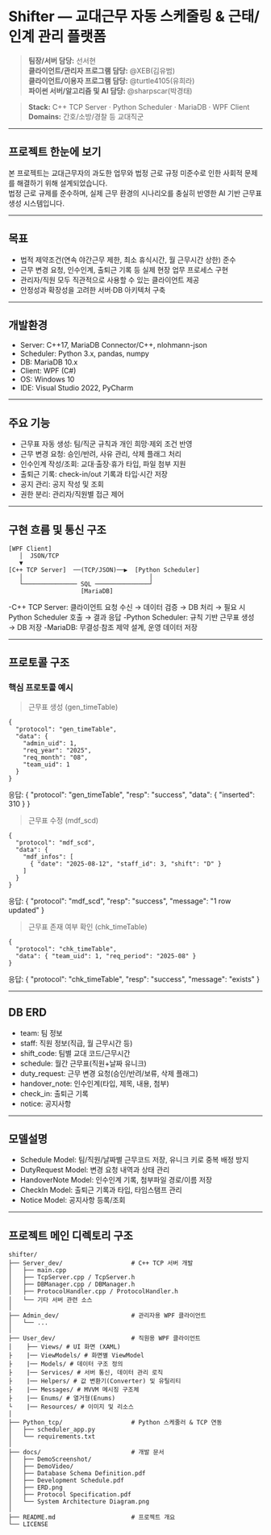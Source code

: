 # Shifter — 교대근무 자동 스케줄링 & 근태/인계 관리 플랫폼

> **팀장/서버 담당:** 선서현  
> **클라이언트/관리자 프로그램 담당:** @XEB(김유범)  
> **클라이언트/이용자 프로그램 담당:** @turtle4105(유희라)    
> **파이썬 서버/알고리즘 및 AI 담당:** @sharpscar(박경태)  


> **Stack:** C++ TCP Server · Python Scheduler · MariaDB · WPF Client  
> **Domains:** 간호/소방/경찰 등 교대직군

---

##  프로젝트 한눈에 보기

본 프로젝트는 교대근무자의 과도한 업무와 법정 근로 규정 미준수로 인한 사회적 문제를 해결하기 위해 설계되었습니다.  
법정 근로 규제를 준수하며, 실제 근무 환경의 시나리오를 충실히 반영한 AI 기반 근무표 생성 시스템입니다.

---
## 목표

- 법적 제약조건(연속 야간근무 제한, 최소 휴식시간, 월 근무시간 상한) 준수
- 근무 변경 요청, 인수인계, 출퇴근 기록 등 실제 현장 업무 프로세스 구현
- 관리자/직원 모두 직관적으로 사용할 수 있는 클라이언트 제공
- 안정성과 확장성을 고려한 서버·DB 아키텍처 구축
---
## 개발환경

- Server: C++17, MariaDB Connector/C++, nlohmann-json
- Scheduler: Python 3.x, pandas, numpy
- DB: MariaDB 10.x
- Client: WPF (C#)
- OS: Windows 10
- IDE: Visual Studio 2022, PyCharm
---

## 주요 기능

- 근무표 자동 생성: 팀/직군 규칙과 개인 희망·제외 조건 반영
- 근무 변경 요청: 승인/반려, 사유 관리, 삭제 플래그 처리
- 인수인계 작성/조회: 교대·출장·휴가 타입, 파일 첨부 지원
- 출퇴근 기록: check-in/out 기록과 타입·시간 저장
- 공지 관리: 공지 작성 및 조회
- 권한 분리: 관리자/직원별 접근 제어
---

## 구현 흐름 및 통신 구조
```
[WPF Client]
   │  JSON/TCP
   ▼
[C++ TCP Server]  ──(TCP/JSON)──▶  [Python Scheduler]
   │                                   │
   └─────────────── SQL ───────────────┘
                    [MariaDB]
```
-C++ TCP Server: 클라이언트 요청 수신 → 데이터 검증 → DB 처리 → 필요 시 Python Scheduler 호출 → 결과 응답
-Python Scheduler: 규칙 기반 근무표 생성 → DB 저장
-MariaDB: 무결성·참조 제약 설계, 운영 데이터 저장

---
## 프로토콜 구조
### 핵심 프로토콜 예시  

>근무표 생성 (gen_timeTable)  
```
{
  "protocol": "gen_timeTable",
  "data": {
    "admin_uid": 1,
    "req_year": "2025",
    "req_month": "08",
    "team_uid": 1
  }
}
```
응답: { "protocol": "gen_timeTable", "resp": "success", "data": { "inserted": 310 } }
  
>근무표 수정 (mdf_scd)
```
{
  "protocol": "mdf_scd",
  "data": {
    "mdf_infos": [
      { "date": "2025-08-12", "staff_id": 3, "shift": "D" }
    ]
  }
}
```
응답: { "protocol": "mdf_scd", "resp": "success", "message": "1 row updated" }

>근무표 존재 여부 확인 (chk_timeTable)
```
{
  "protocol": "chk_timeTable",
  "data": { "team_uid": 1, "req_period": "2025-08" }
}
```
응답: { "protocol": "chk_timeTable", "resp": "success", "message": "exists" }

---
## DB ERD
 - team: 팀 정보
 - staff: 직원 정보(직급, 월 근무시간 등)
 - shift_code: 팀별 교대 코드/근무시간
 - schedule: 월간 근무표(직원+날짜 유니크)
 - duty_request: 근무 변경 요청(승인/반려/보류, 삭제 플래그)
 - handover_note: 인수인계(타입, 제목, 내용, 첨부)
 - check_in: 출퇴근 기록
 - notice: 공지사항


---
## 모델설명
 - Schedule Model: 팀/직원/날짜별 근무코드 저장, 유니크 키로 중복 배정 방지
 - DutyRequest Model: 변경 요청 내역과 상태 관리
 - HandoverNote Model: 인수인계 기록, 첨부파일 경로/이름 저장
 - CheckIn Model: 출퇴근 기록과 타입, 타임스탬프 관리
 - Notice Model: 공지사항 등록/조회

---
## 프로젝트 메인 디렉토리 구조
```
shifter/
├── Server_dev/                   # C++ TCP 서버 개발
│   ├── main.cpp
│   ├── TcpServer.cpp / TcpServer.h
│   ├── DBManager.cpp / DBManager.h
│   ├── ProtocolHandler.cpp / ProtocolHandler.h
│   └── 기타 서버 관련 소스
│
├── Admin_dev/                    # 관리자용 WPF 클라이언트
│   └── ...
│
├── User_dev/                     # 직원용 WPF 클라이언트
│    ├── Views/ # UI 화면 (XAML)
├    |── ViewModels/ # 화면별 ViewModel
├    |── Models/ # 데이터 구조 정의
├    |── Services/ # 서버 통신, 데이터 관리 로직
├    |── Helpers/ # 값 변환기(Converter) 및 유틸리티
├    |── Messages/ # MVVM 메시징 구조체
├    |── Enums/ # 열거형(Enums)
└    |── Resources/ # 이미지 및 리소스  
│
├── Python_tcp/                   # Python 스케줄러 & TCP 연동
│   ├── scheduler_app.py
│   └── requirements.txt
│
├── docs/                         # 개발 문서
│   ├── DemoScreenshot/
│   ├── DemoVideo/
│   ├── Database Schema Definition.pdf
│   ├── Development Schedule.pdf
│   ├── ERD.png
│   ├── Protocol Specification.pdf
│   └── System Architecture Diagram.png
│
├── README.md                     # 프로젝트 개요
└── LICENSE
```

